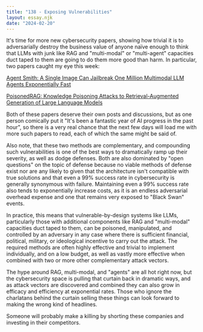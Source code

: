 ```yaml
---
title: "138 - Exposing Vulnerabilities"
layout: essay.njk
date: "2024-02-20"
---
```


It's time for more new cybersecurity papers, showing how trivial it is to adversarially destroy the business value of anyone naïve enough to think that LLMs with junk like RAG and "multi-modal" or "multi-agent" capacities duct taped to them are going to do them more good than harm. In particular, two papers caught my eye this week:

[Agent Smith: A Single Image Can Jailbreak One Million Multimodal LLM Agents Exponentially Fast](https://arxiv.org/abs/2402.08567)

[PoisonedRAG: Knowledge Poisoning Attacks to Retrieval-Augmented Generation of Large Language Models](https://arxiv.org/abs/2402.07867)

Both of these papers deserve their own posts and discussions, but as one person comically put it "It's been a fantastic year of AI progress in the past hour", so there is a very real chance that the next few days will load me with more such papers to read, each of which the same might be said of.

Also note, that these two methods are complementary, and compounding such vulnerabilities is one of the best ways to dramatically ramp up their severity, as well as dodge defenses. Both are also dominated by "open questions" on the topic of defense because no viable methods of defense exist nor are any likely to given that the architecture isn't compatible with true solutions and that even a 99% success rate in cybersecurity is generally synonymous with failure. Maintaining even a 99% success rate also tends to exponentially increase costs, as it is an endless adversarial overhead expense and one that remains very exposed to "Black Swan" events.

In practice, this means that vulnerable-by-design systems like LLMs, particularly those with additional components like RAG and "multi-modal" capacities duct taped to them, can be poisoned, manipulated, and controlled by an adversary in any case where there is sufficient financial, political, military, or ideological incentive to carry out the attack. The required methods are often highly effective and trivial to implement individually, and on a low budget, as well as vastly more effective when combined with two or more other complementary attack vectors.

The hype around RAG, multi-modal, and "agents" are all hot right now, but the cybersecurity space is pulling that curtain back in dramatic ways, and as attack vectors are discovered and combined they can also grow in efficacy and efficiency at exponential rates. Those who ignore the charlatans behind the curtain selling these things can look forward to making the wrong kind of headlines.

Someone will probably make a killing by shorting these companies and investing in their competitors.
